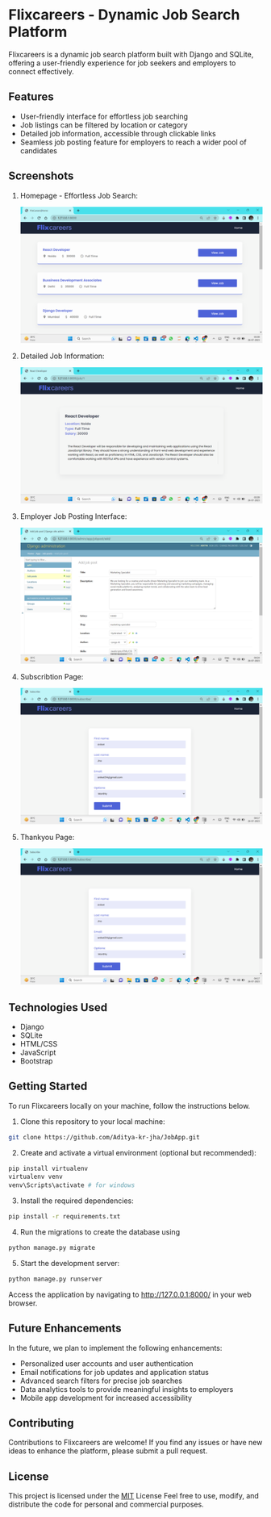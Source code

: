 # Flixcareers - Dynamic Job Search Platform

Flixcareers is a dynamic job search platform built with Django and SQLite, offering a user-friendly experience for job seekers and employers to connect effectively.

## Features

- User-friendly interface for effortless job searching
- Job listings can be filtered by location or category
- Detailed job information, accessible through clickable links
- Seamless job posting feature for employers to reach a wider pool of candidates

## Screenshots

1. Homepage - Effortless Job Search:

   ![App Screenshot](<screenshots/Screenshot (165) - Copy.png>)

2. Detailed Job Information:

   ![App Screenshot](<screenshots/Screenshot (166).png>)

3. Employer Job Posting Interface:

   ![App Screenshot](<screenshots/Screenshot (170).png>)

4. Subscribtion Page:

   ![App Screenshot](<screenshots/Screenshot (169).png>)

5. Thankyou Page:

   ![App Screenshot](<screenshots/Screenshot (169).png>)

## Technologies Used

- Django
- SQLite
- HTML/CSS
- JavaScript
- Bootstrap

## Getting Started

To run Flixcareers locally on your machine, follow the instructions below.

1. Clone this repository to your local machine:

```bash
git clone https://github.com/Aditya-kr-jha/JobApp.git

```

2. Create and activate a virtual environment (optional but recommended):

```bash
pip install virtualenv
virtualenv venv
venv\Scripts\activate # for windows

```

3. Install the required dependencies:

```bash
pip install -r requirements.txt

```

4. Run the migrations to create the database using

```bash
python manage.py migrate

```

5. Start the development server:

```bash
python manage.py runserver

```

Access the application by navigating to http://127.0.0.1:8000/ in your web browser.

## Future Enhancements

In the future, we plan to implement the following enhancements:

- Personalized user accounts and user authentication
- Email notifications for job updates and application status
- Advanced search filters for precise job searches
- Data analytics tools to provide meaningful insights to employers
- Mobile app development for increased accessibility

## Contributing

Contributions to Flixcareers are welcome! If you find any issues or have new ideas to enhance the platform, please submit a pull request.

## License

This project is licensed under the [MIT](https://choosealicense.com/licenses/mit/) License Feel free to use, modify, and distribute the code for personal and commercial purposes.
